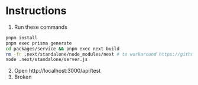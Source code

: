 # Instructions

1. Run these commands
```sh
pnpm install
pnpm exec prisma generate
cd packages/service && pnpm exec next build
rm -fr .next/standalone/node_modules/next # to workaround https://github.com/vercel/next.js/issues/42651
node .next/standalone/server.js
```
2. Open http://localhost:3000/api/test
3. Broken